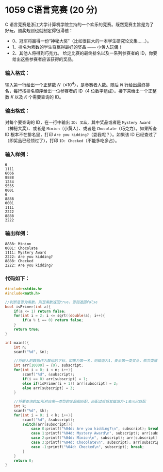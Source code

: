 # 1059 C语言竞赛 (20 分)
C 语言竞赛是浙江大学计算机学院主持的一个欢乐的竞赛。既然竞赛主旨是为了好玩，颁奖规则也就制定得很滑稽：
* 0、冠军将赢得一份“神秘大奖”（比如很巨大的一本学生研究论文集……）。
* 1、排名为素数的学生将赢得最好的奖品 —— 小黄人玩偶！
* 2、其他人将得到巧克力。
给定比赛的最终排名以及一系列参赛者的 ID，你要给出这些参赛者应该获得的奖品。
### 输入格式：
输入第一行给出一个正整数 $N$（≤$10^4$），是参赛者人数。随后 $N$ 行给出最终排名，每行按排名顺序给出一位参赛者的 ID（4 位数字组成）。接下来给出一个正整数 $K$ 以及 $K$ 个需要查询的 ID。
### 输出格式：
对每个要查询的 ID，在一行中输出 `ID: 奖品`，其中奖品或者是 `Mystery Award`（神秘大奖）、或者是 `Minion`（小黄人）、或者是 `Chocolate`（巧克力）。如果所查 ID 根本不在排名里，打印 `Are you kidding?`（耍我呢？）。如果该 ID 已经查过了（即奖品已经领过了），打印 `ID: Checked`（不能多吃多占）。
### 输入样例：
```
6
1111
6666
8888
1234
5555
0001
6
8888
0001
1111
2222
8888
2222
```
### 输出样例：
```
8888: Minion
0001: Chocolate
1111: Mystery Award
2222: Are you kidding?
8888: Checked
2222: Are you kidding?
```
### 代码如下：
```c
#include<stdio.h>
#include<math.h>

//判断是否为素数，则是素数返回true，否则返回false 
bool isPrimer(int a){
    if(a <= 1) return false;
    for(int i = 2; i <= sqrt((double)a); i++){
        if(a % i == 0) return false;
    }
    return true;
}

int main(){
    int n;
    scanf("%d", &n);
    
    //将输入的数据作为数组的下标，如果为第一名，则赋值为1，表示第一类奖品，依次类推 
    int arr[10000] = {0}, subscript;
    for(int i = 0; i < n; i++){
        scanf("%d", &subscript);
        if(i == 0) arr[subscript] = 1;
        else if(isPrimer(i + 1)) arr[subscript] = 2;
        else arr[subscript] = 3;
    }
    
    //将要查询的ID所对应哪一类型的奖品相匹配，匹配过后将其赋值为-1表示已匹配 
    int k;
    scanf("%d", &k);
    for(int i = 0; i < k; i++){
        scanf("%d", &subscript);
        switch(arr[subscript]){
            case 0:printf("%04d: Are you kidding?\n", subscript); break;
            case 1:printf("%04d: Mystery Award\n", subscript); arr[subscript] = -1;break;
            case 2:printf("%04d: Minion\n", subscript); arr[subscript] = -1; break;
            case 3:printf("%04d: Chocolate\n", subscript); arr[subscript] = -1;break;
            case -1:printf("%04d: Checked\n", subscript); break;
        }
    }
    return 0;
}
```